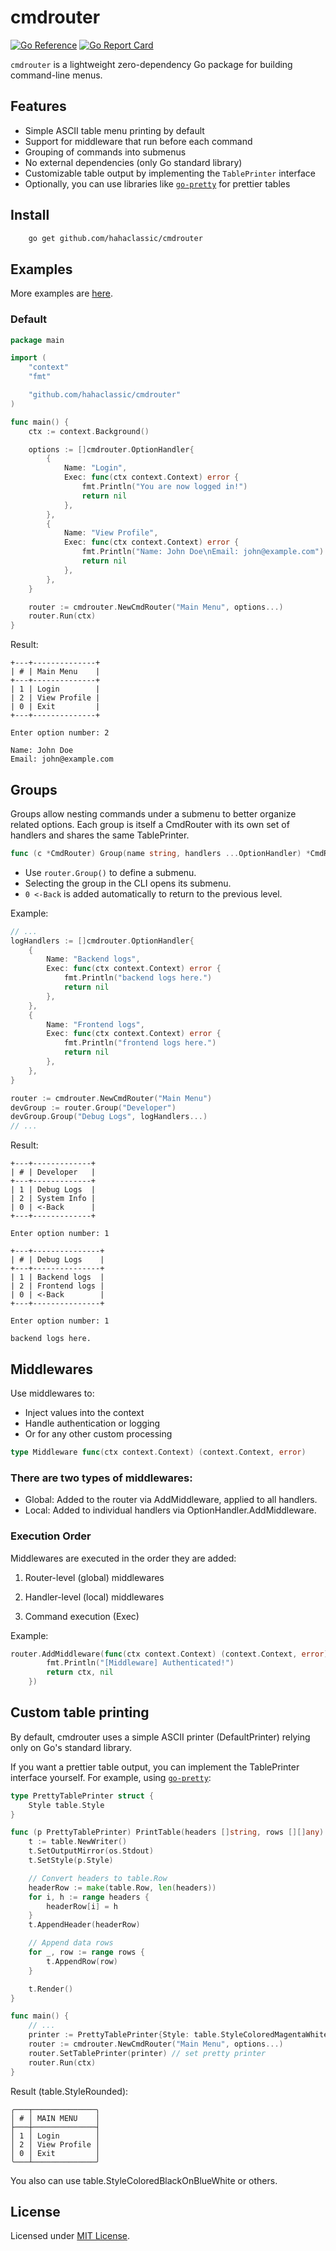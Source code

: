# cmdrouter

[![Go Reference](https://pkg.go.dev/badge/github.com/hahaclassic/cmdrouter.svg)](https://pkg.go.dev/github.com/hahaclassic/cmdrouter)
[![Go Report Card](https://goreportcard.com/badge/github.com/hahaclassic/cmdrouter)](https://goreportcard.com/report/github.com/hahaclassic/cmdrouter)

<!-- [![Build Status](https://github.com/hahaclassic/go-pretty/actions/workflows/ci.yml/badge.svg?branch=main)](https://github.com/hahaclassic/go-pretty/actions?query=workflow%3ACI+event%3Apush+branch%3Amain)
[![Coverage Status](https://coveralls.io/repos/github/hahaclassic/go-pretty/badge.svg?branch=main)](https://coveralls.io/github/hahaclassic/go-pretty?branch=main) -->

`cmdrouter` is a lightweight zero-dependency Go package for building command-line menus.

## Features

- Simple ASCII table menu printing by default
- Support for middleware that run before each command
- Grouping of commands into submenus
- No external dependencies (only Go standard library)
- Customizable table output by implementing the `TablePrinter` interface
- Optionally, you can use libraries like [`go-pretty`](https://github.com/jedib0t/go-pretty) for prettier tables

## Install

```bash
    go get github.com/hahaclassic/cmdrouter
```

## Examples

More examples are [here](/examples/).

### Default

```go
package main

import (
    "context"
    "fmt"

    "github.com/hahaclassic/cmdrouter"
)

func main() {
    ctx := context.Background()

    options := []cmdrouter.OptionHandler{
        {
            Name: "Login",
            Exec: func(ctx context.Context) error {
                fmt.Println("You are now logged in!")
                return nil
            },
        },
        {
            Name: "View Profile",
            Exec: func(ctx context.Context) error {
                fmt.Println("Name: John Doe\nEmail: john@example.com")
                return nil
            },
        },
    }

    router := cmdrouter.NewCmdRouter("Main Menu", options...)
    router.Run(ctx)
}
```

Result:
```
+---+--------------+
| # | Main Menu    |
+---+--------------+
| 1 | Login        |
| 2 | View Profile |
| 0 | Exit         |
+---+--------------+

Enter option number: 2

Name: John Doe
Email: john@example.com
```

## Groups

Groups allow nesting commands under a submenu to better organize related options.
Each group is itself a CmdRouter with its own set of handlers and shares the same TablePrinter.

```go
func (c *CmdRouter) Group(name string, handlers ...OptionHandler) *CmdRouter
```

- Use ```router.Group()``` to define a submenu.
- Selecting the group in the CLI opens its submenu.
- `0 <-Back` is added automatically to return to the previous level.

Example:

```go
// ...
logHandlers := []cmdrouter.OptionHandler{
    {
        Name: "Backend logs",
        Exec: func(ctx context.Context) error {
            fmt.Println("backend logs here.")
            return nil
        },
    },
    {
        Name: "Frontend logs",
        Exec: func(ctx context.Context) error {
            fmt.Println("frontend logs here.")
            return nil
        },
    },
}

router := cmdrouter.NewCmdRouter("Main Menu")
devGroup := router.Group("Developer")
devGroup.Group("Debug Logs", logHandlers...)
// ...
```

Result:
```
+---+-------------+
| # | Developer   |
+---+-------------+
| 1 | Debug Logs  |
| 2 | System Info |
| 0 | <-Back      |
+---+-------------+

Enter option number: 1

+---+---------------+
| # | Debug Logs    |
+---+---------------+
| 1 | Backend logs  |
| 2 | Frontend logs |
| 0 | <-Back        |
+---+---------------+

Enter option number: 1

backend logs here.
```

## Middlewares

Use middlewares to:
- Inject values into the context
- Handle authentication or logging
- Or for any other custom processing

```go
type Middleware func(ctx context.Context) (context.Context, error)
```

### There are two types of middlewares:
- Global: Added to the router via AddMiddleware, applied to all handlers.
- Local: Added to individual handlers via OptionHandler.AddMiddleware.

### Execution Order
Middlewares are executed in the order they are added:

1. Router-level (global) middlewares

2. Handler-level (local) middlewares

3. Command execution (Exec)

Example:
```go
router.AddMiddleware(func(ctx context.Context) (context.Context, error) {
		fmt.Println("[Middleware] Authenticated!")
		return ctx, nil
	})
```

## Custom table printing

By default, cmdrouter uses a simple ASCII printer (DefaultPrinter) relying only on Go's standard library.

If you want a prettier table output, you can implement the TablePrinter interface yourself. For example, using [`go-pretty`](https://github.com/jedib0t/go-pretty):

```go
type PrettyTablePrinter struct {
	Style table.Style
}

func (p PrettyTablePrinter) PrintTable(headers []string, rows [][]any) {
	t := table.NewWriter()
	t.SetOutputMirror(os.Stdout)
	t.SetStyle(p.Style)

	// Convert headers to table.Row
	headerRow := make(table.Row, len(headers))
	for i, h := range headers {
		headerRow[i] = h
	}
	t.AppendHeader(headerRow)

	// Append data rows
	for _, row := range rows {
		t.AppendRow(row)
	}

	t.Render()
}

func main() {
    // ...
    printer := PrettyTablePrinter{Style: table.StyleColoredMagentaWhiteOnBlack}
	router := cmdrouter.NewCmdRouter("Main Menu", options...)
    router.SetTablePrinter(printer) // set pretty printer
    router.Run(ctx)
}
```

Result (table.StyleRounded):
```
╭───┬──────────────╮
│ # │ MAIN MENU    │
├───┼──────────────┤
│ 1 │ Login        │
│ 2 │ View Profile │
│ 0 │ Exit         │
╰───┴──────────────╯
```

You also can use table.StyleColoredBlackOnBlueWhite or others.

## License

Licensed under [MIT License](./LICENSE).